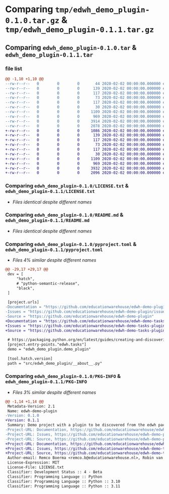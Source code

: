 # Comparing `tmp/edwh_demo_plugin-0.1.0.tar.gz` & `tmp/edwh_demo_plugin-0.1.1.tar.gz`

## Comparing `edwh_demo_plugin-0.1.0.tar` & `edwh_demo_plugin-0.1.1.tar`

### file list

```diff
@@ -1,10 +1,10 @@
--rw-r--r--   0        0        0       44 2020-02-02 00:00:00.000000 edwh_demo_plugin-0.1.0/CHANGELOG.md
--rw-r--r--   0        0        0      139 2020-02-02 00:00:00.000000 edwh_demo_plugin-0.1.0/src/edwh_demo_plugin/__about__.py
--rw-r--r--   0        0        0      117 2020-02-02 00:00:00.000000 edwh_demo_plugin-0.1.0/src/edwh_demo_plugin/__init__.py
--rw-r--r--   0        0        0       73 2020-02-02 00:00:00.000000 edwh_demo_plugin-0.1.0/src/edwh_demo_plugin/demo_plugin.py
--rw-r--r--   0        0        0      117 2020-02-02 00:00:00.000000 edwh_demo_plugin-0.1.0/tests/__init__.py
--rw-r--r--   0        0        0       30 2020-02-02 00:00:00.000000 edwh_demo_plugin-0.1.0/.gitignore
--rw-r--r--   0        0        0     1109 2020-02-02 00:00:00.000000 edwh_demo_plugin-0.1.0/LICENSE.txt
--rw-r--r--   0        0        0      969 2020-02-02 00:00:00.000000 edwh_demo_plugin-0.1.0/README.md
--rw-r--r--   0        0        0     3914 2020-02-02 00:00:00.000000 edwh_demo_plugin-0.1.0/pyproject.toml
--rw-r--r--   0        0        0     2078 2020-02-02 00:00:00.000000 edwh_demo_plugin-0.1.0/PKG-INFO
+-rw-r--r--   0        0        0     1086 2020-02-02 00:00:00.000000 edwh_demo_plugin-0.1.1/CHANGELOG.md
+-rw-r--r--   0        0        0      139 2020-02-02 00:00:00.000000 edwh_demo_plugin-0.1.1/src/edwh_demo_plugin/__about__.py
+-rw-r--r--   0        0        0      117 2020-02-02 00:00:00.000000 edwh_demo_plugin-0.1.1/src/edwh_demo_plugin/__init__.py
+-rw-r--r--   0        0        0       73 2020-02-02 00:00:00.000000 edwh_demo_plugin-0.1.1/src/edwh_demo_plugin/demo_plugin.py
+-rw-r--r--   0        0        0      117 2020-02-02 00:00:00.000000 edwh_demo_plugin-0.1.1/tests/__init__.py
+-rw-r--r--   0        0        0       30 2020-02-02 00:00:00.000000 edwh_demo_plugin-0.1.1/.gitignore
+-rw-r--r--   0        0        0     1109 2020-02-02 00:00:00.000000 edwh_demo_plugin-0.1.1/LICENSE.txt
+-rw-r--r--   0        0        0      969 2020-02-02 00:00:00.000000 edwh_demo_plugin-0.1.1/README.md
+-rw-r--r--   0        0        0     3932 2020-02-02 00:00:00.000000 edwh_demo_plugin-0.1.1/pyproject.toml
+-rw-r--r--   0        0        0     2096 2020-02-02 00:00:00.000000 edwh_demo_plugin-0.1.1/PKG-INFO
```

### Comparing `edwh_demo_plugin-0.1.0/LICENSE.txt` & `edwh_demo_plugin-0.1.1/LICENSE.txt`

 * *Files identical despite different names*

### Comparing `edwh_demo_plugin-0.1.0/README.md` & `edwh_demo_plugin-0.1.1/README.md`

 * *Files identical despite different names*

### Comparing `edwh_demo_plugin-0.1.0/pyproject.toml` & `edwh_demo_plugin-0.1.1/pyproject.toml`

 * *Files 4% similar despite different names*

```diff
@@ -29,17 +29,17 @@
 dev = [
     "hatch",
     # "python-semantic-release",
     "black",
 ]
 
 [project.urls]
-Documentation = "https://github.com/educationwarehouse/edwh-demo-plugin#readme"
-Issues = "https://github.com/educationwarehouse/edwh-demo-plugin/issues"
-Source = "https://github.com/educationwarehouse/edwh-demo-plugin"
+Documentation = "https://github.com/educationwarehouse/edwh-demo-tasks-plugin#readme"
+Issues = "https://github.com/educationwarehouse/edwh-demo-tasks-plugin/issues"
+Source = "https://github.com/educationwarehouse/edwh-demo-tasks-plugin"
 
 # https://packaging.python.org/en/latest/guides/creating-and-discovering-plugins/#using-package-metadata
 [project.entry-points."edwh.tasks"]
 demo = "edwh_demo_plugin.demo_plugin"
 
 [tool.hatch.version]
 path = "src/edwh_demo_plugin/__about__.py"
```

### Comparing `edwh_demo_plugin-0.1.0/PKG-INFO` & `edwh_demo_plugin-0.1.1/PKG-INFO`

 * *Files 3% similar despite different names*

```diff
@@ -1,14 +1,14 @@
 Metadata-Version: 2.1
 Name: edwh-demo-plugin
-Version: 0.1.0
+Version: 0.1.1
 Summary: Demo project with a plugin to be discovered from the edwh package
-Project-URL: Documentation, https://github.com/educationwarehouse/edwh-demo-plugin#readme
-Project-URL: Issues, https://github.com/educationwarehouse/edwh-demo-plugin/issues
-Project-URL: Source, https://github.com/educationwarehouse/edwh-demo-plugin
+Project-URL: Documentation, https://github.com/educationwarehouse/edwh-demo-tasks-plugin#readme
+Project-URL: Issues, https://github.com/educationwarehouse/edwh-demo-tasks-plugin/issues
+Project-URL: Source, https://github.com/educationwarehouse/edwh-demo-tasks-plugin
 Author-email: Remco Boerma <remco.b@educationwarehouse.nl>, Robin van der Noord <robin.vdn@educationwarehouse.nl>
 License-Expression: MIT
 License-File: LICENSE.txt
 Classifier: Development Status :: 4 - Beta
 Classifier: Programming Language :: Python
 Classifier: Programming Language :: Python :: 3.10
 Classifier: Programming Language :: Python :: 3.11
```

